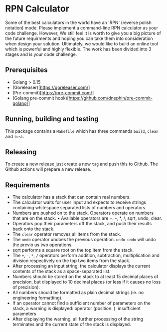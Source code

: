 # RPN Calculator

Some of the best calculators in the world have an 'RPN' (reverse polish notation) mode. Please implement a command-line RPN calculator as your code challenge. However, We still feel it is worth to give you a big picture of the future requirments and hoping you can take them into consideration when design your solution. Ultimately, we would like to build an online tool which is powerful and highly flexible. The work has been divided into 3 stages and is your code challenge.

## Prerequisites
* Golang > 0.15
* (Goreleaser)[https://goreleaser.com/]
* (Pre-commit)[https://pre-commit.com/]
* (Golang pre-commit hook)[https://github.com/dnephin/pre-commit-golang/]

## Running, building and testing
This package contains a `Makefile` which has three commands `build`, `clean` and `test`.

## Releasing
To create a new release just create a new `tag` and push this to Github. The Github actions will prepare a new release.

## Requirements
* The calculator has a stack that can contain real numbers.
* The calculator waits for user input and expects to receive strings containing whitespace separated lists of numbers and operators.
* Numbers are pushed on to the stack. Operators operate on numbers that are on the stack. • Available operators are +, -, *, /, sqrt, undo, clear.
* Operators pop their parameters off the stack, and push their results back onto the stack.
* The `clear` operator removes all items from the stack.
* The `undo` operator undoes the previous operation. `undo undo` will undo the previo us two operations.
* sqrt performs a square root on the top item from the stack.
* The `+`, `-`, `*`, `/` operators perform addition, subtraction, multiplication and division respectively on the top two items from the stack.
* After processing an input string, the calculator displays the current contents of the stack as a space-separated list.
* Numbers should be stored on the stack to at least 15 decimal places of precision, but displayed to 10 decimal places (or less if it causes no loss of precision).
* All numbers should be formatted as plain decimal strings (ie. no engineering formatting).
* If an operator cannot find a sufficient number of parameters on the stack, a warning is displayed: operator <operator> (position: <pos>): insufficient parameters
* After displaying the warning, all further processing of the string terminates and the current state of the stack is displayed.